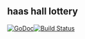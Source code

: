 ## haas hall lottery
[![GoDoc](http://godoc.org/github.com/mattcunningham/haas-hall-lottery?status.png)](http://godoc.org/github.com/mattcunningham/haas-hall-lottery)[![Build Status](https://travis-ci.org/mattcunningham/haas-hall-lottery.svg?branch=master)](http://travis-ci.org/mattcunningham/haas-hall-lottery)
